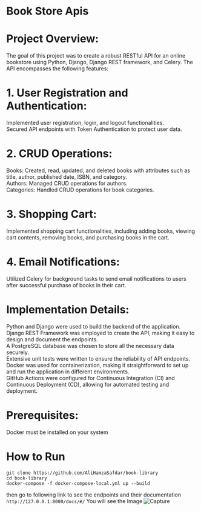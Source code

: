 # Book Store Apis<br>

# Project Overview:

The goal of this project was to create a robust RESTful API for an online bookstore using Python, Django, Django REST framework, and Celery. The API encompasses the following features:<br>

# 1. User Registration and Authentication:<br>

Implemented user registration, login, and logout functionalities.<br>
Secured API endpoints with Token Authentication to protect user data.<br>

# 2. CRUD Operations:<br>

Books: Created, read, updated, and deleted books with attributes such as title, author, published date, ISBN, and category.<br>
Authors: Managed CRUD operations for authors.<br>
Categories: Handled CRUD operations for book categories.<br>

# 3. Shopping Cart:<br>

Implemented shopping cart functionalities, including adding books, viewing cart contents, removing books, and purchasing books in the cart.

# 4. Email Notifications:<br>

Utilized Celery for background tasks to send email notifications to users after successful purchase of books in their cart.<br>

# Implementation Details:<br>

Python and Django were used to build the backend of the application.<br>
Django REST Framework was employed to create the API, making it easy to design and document the endpoints.<br>
A PostgreSQL database was chosen to store all the necessary data securely.<br>
Extensive unit tests were written to ensure the reliability of API endpoints.<br>
Docker was used for containerization, making it straightforward to set up and run the application in different environments.<br>
GitHub Actions were configured for Continuous Integration (CI) and Continuous Deployment (CD), allowing for automated testing and deployment.<br>

# Prerequisites:<br>
Docker must be installed on your system<br>

# How to Run<br>
`git clone https://github.com/AliHamzaSafdar/book-library`<br>
`cd book-library`<br>
`docker-compose -f docker-compose-local.yml up --build`<br>

then go to following link to see the endpoints and their documentation
`http://127.0.0.1:8000/docs/#/`
You will see the Image 
![Capture](https://github.com/AliHamzaSafdar/book-library/assets/92223723/541efbde-759a-4369-9474-7bdd59242456)



